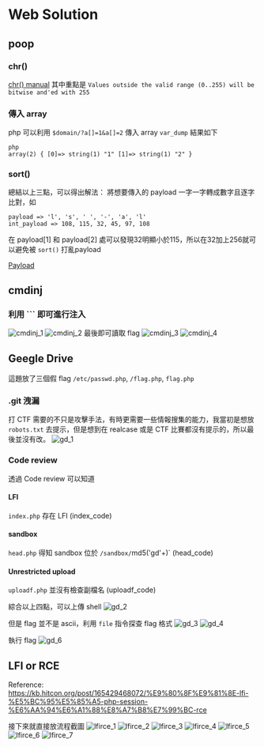 Web Solution
===
## poop
### chr()
[chr() manual](https://secure.php.net/manual/en/function.chr.php)
其中重點是 `Values outside the valid range (0..255) will be bitwise and'ed with 255`

### 傳入 array

php 可以利用 `$domain/?a[]=1&a[]=2` 傳入 array
`var_dump` 結果如下
```
php
array(2) { [0]=> string(1) "1" [1]=> string(1) "2" }
```

### sort()

總結以上三點，可以得出解法：
將想要傳入的 payload 一字一字轉成數字且逐字比對，如
```
payload => 'l', 's', ' ', '-', 'a', 'l'
int_payload => 108, 115, 32, 45, 97, 108
```
在 payload[1] 和 payload[2] 處可以發現32明顯小於115，所以在32加上256就可以避免被 `sort()` 打亂payload

[Payload](./poop.py)

## cmdinj
### 利用 ``` 即可進行注入
![cmdinj_1](./images/cmdinj_1.png)
![cmdinj_2](./images/cmdinj_2.png)
最後即可讀取 flag
![cmdinj_3](./images/cmdinj_3.png)
![cmdinj_4](./images/cmdinj_4.png)

## Geegle Drive

這題放了三個假 flag
`/etc/passwd.php`, `/flag.php`, `flag.php`


### .git 洩漏
打 CTF 需要的不只是攻擊手法，有時更需要一些情報搜集的能力，我當初是想放 `robots.txt` 去提示，但是想到在 realcase 或是 CTF 比賽都沒有提示的，所以最後並沒有改。
![gd_1](./images/gd_1.png)

### Code review
透過 Code review 可以知道

#### LFI
`index.php` 存在 LFI
(index_code)

#### sandbox
`head.php` 得知 sandbox 位於 `/sandbox/`md5('gd'+<yourip>)`
(head_code)

#### Unrestricted upload
`uploadf.php` 並沒有檢查副檔名
(uploadf_code)

綜合以上四點，可以上傳 shell
![gd_2](./images/gd_2.png)

但是 flag 並不是 ascii，利用 `file` 指令探查 flag 格式
![gd_3](./images/gd_3.png)
![gd_4](./images/gd_4.png)

執行 flag
![gd_6](./images/gd_6.png)

## LFI or RCE

Reference: https://kb.hitcon.org/post/165429468072/%E9%80%8F%E9%81%8E-lfi-%E5%BC%95%E5%85%A5-php-session-%E6%AA%94%E6%A1%88%E8%A7%B8%E7%99%BC-rce

接下來就直接放流程截圖
![lfirce_1](./images/lfirce_1.png)
![lfirce_2](./images/lfirce_2.png)
![lfirce_3](./images/lfirce_3.png)
![lfirce_4](./images/lfirce_4.png)
![lfirce_5](./images/lfirce_5.png)
![lfirce_6](./images/lfirce_6.png)
![lfirce_7](./images/lfirce_7.png)




